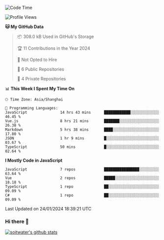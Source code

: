 <!--START_SECTION:waka-->
![Code Time](http://img.shields.io/badge/Code%20Time-3%2C074%20hrs%2038%20mins-blue)

![Profile Views](http://img.shields.io/badge/Profile%20Views-0-blue)

**🐱 My GitHub Data** 

> 📦 308.0 kB Used in GitHub's Storage 
 > 
> 🏆 11 Contributions in the Year 2024
 > 
> 🚫 Not Opted to Hire
 > 
> 📜 6 Public Repositories 
 > 
> 🔑 4 Private Repositories 
 > 
📊 **This Week I Spent My Time On** 

```text
🕑︎ Time Zone: Asia/Shanghai

💬 Programming Languages: 
JavaScript               14 hrs 43 mins      ████████████░░░░░░░░░░░░░   46.45 % 
Vue.js                   8 hrs 21 mins       ███████░░░░░░░░░░░░░░░░░░   26.38 % 
Markdown                 5 hrs 38 mins       ████░░░░░░░░░░░░░░░░░░░░░   17.80 % 
JSON                     1 hr 9 mins         █░░░░░░░░░░░░░░░░░░░░░░░░   03.67 % 
TypeScript               50 mins             █░░░░░░░░░░░░░░░░░░░░░░░░   02.64 % 
```

**I Mostly Code in JavaScript** 

```text
JavaScript               7 repos             ████████████████░░░░░░░░░   63.64 % 
Vue                      2 repos             █████░░░░░░░░░░░░░░░░░░░░   18.18 % 
TypeScript               1 repo              ██░░░░░░░░░░░░░░░░░░░░░░░   09.09 % 
C#                       1 repo              ██░░░░░░░░░░░░░░░░░░░░░░░   09.09 % 
```




 Last Updated on 24/01/2024 18:39:21 UTC
<!--END_SECTION:waka-->

### Hi there 👋
[![soitwater's github stats](https://github-readme-stats.vercel.app/api?username=soitwater)](https://github.com/soitwater/github-readme-stats)
